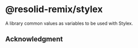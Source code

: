 # @resolid-remix/stylex

A library common values as variables to be used with Stylex.

## Acknowledgment

